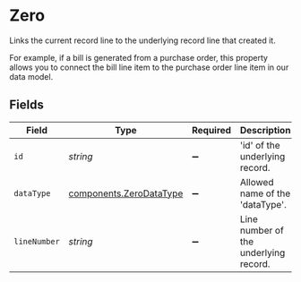 # Zero

Links the current record line to the underlying record line that created it. 

For example, if a bill is generated from a purchase order, this property allows you to connect the bill line item to the purchase order line item in our data model. 


## Fields

| Field                                                              | Type                                                               | Required                                                           | Description                                                        |
| ------------------------------------------------------------------ | ------------------------------------------------------------------ | ------------------------------------------------------------------ | ------------------------------------------------------------------ |
| `id`                                                               | *string*                                                           | :heavy_minus_sign:                                                 | 'id' of the underlying record.                                     |
| `dataType`                                                         | [components.ZeroDataType](../../models/components/zerodatatype.md) | :heavy_minus_sign:                                                 | Allowed name of the 'dataType'.                                    |
| `lineNumber`                                                       | *string*                                                           | :heavy_minus_sign:                                                 | Line number of the underlying record.                              |
